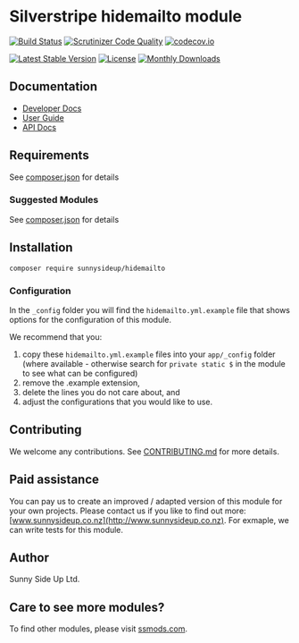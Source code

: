 # Silverstripe hidemailto module
[![Build Status](https://travis-ci.org/sunnysideup/silverstripe-hidemailto.svg?branch=master)](https://travis-ci.org/sunnysideup/silverstripe-hidemailto)
[![Scrutinizer Code Quality](https://scrutinizer-ci.com/g/sunnysideup/silverstripe-hidemailto/badges/quality-score.png?b=master)](https://scrutinizer-ci.com/g/sunnysideup/silverstripe-hidemailto/?branch=master)
[![codecov.io](https://codecov.io/github/sunnysideup/silverstripe-hidemailto/coverage.svg?branch=master)](https://codecov.io/github/sunnysideup/silverstripe-hidemailto?branch=master)

[![Latest Stable Version](https://poser.pugx.org/sunnysideup/hidemailto/version)](https://packagist.org/packages/sunnysideup/hidemailto)
[![License](https://poser.pugx.org/sunnysideup/hidemailto/license)](https://packagist.org/packages/sunnysideup/hidemailto)
[![Monthly Downloads](https://poser.pugx.org/sunnysideup/hidemailto/d/monthly)](https://packagist.org/packages/sunnysideup/hidemailto)


## Documentation



 * [Developer Docs](docs/en/INDEX.md)
 * [User Guide](docs/en/userguide.md)
 * [API Docs](http://docs.ssmods.com/sunnysideup/hidemailto/classes.xhtml)


## Requirements



See [composer.json](composer.json) for details


### Suggested Modules



See [composer.json](composer.json) for details


## Installation


```
composer require sunnysideup/hidemailto
```

### Configuration



In the `_config` folder you will find the `hidemailto.yml.example`
file that shows options for the configuration of this module.

We recommend that you:

  1. copy these `hidemailto.yml.example` files into your
`app/_config` folder (where available - otherwise search for `private static $` in the module to see what can be configured)
  2. remove the .example extension,
  3. delete the lines you do not care about, and
  4. adjust the configurations that you would like to use.


## Contributing



We welcome any contributions. See [CONTRIBUTING.md](CONTRIBUTING.md) for more details.

## Paid assistance



You can pay us to create an improved / adapted version of this module for your own projects.  Please contact us if you like to find out more: [www.sunnysideup.co.nz](http://www.sunnysideup.co.nz).  For exmaple, we can write tests for this module.  

## Author



Sunny Side Up Ltd.


## Care to see more modules?

To find other modules, please visit [ssmods.com](http://ssmods.com/).
